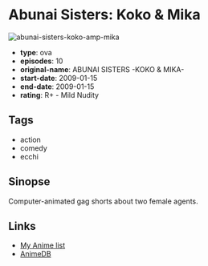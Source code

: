 # Abunai Sisters: Koko &amp; Mika

![abunai-sisters-koko-amp-mika](https://cdn.myanimelist.net/images/anime/4/57069.jpg)

-   **type**: ova
-   **episodes**: 10
-   **original-name**: ABUNAI SISTERS -KOKO & MIKA-
-   **start-date**: 2009-01-15
-   **end-date**: 2009-01-15
-   **rating**: R+ - Mild Nudity

## Tags

-   action
-   comedy
-   ecchi

## Sinopse

Computer-animated gag shorts about two female agents.

## Links

-   [My Anime list](https://myanimelist.net/anime/5877/Abunai_Sisters__Koko___Mika)
-   [AnimeDB](http://anidb.info/perl-bin/animedb.pl?show=anime&aid=6287)
